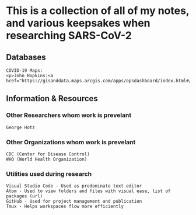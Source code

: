 # This is a collection of all of my notes, and various keepsakes when researching SARS-CoV-2

## Databases

    COVID-19 Maps:
    <p>John Hopkins:<a href="https://gisanddata.maps.arcgis.com/apps/opsdashboard/index.html#/bda7594740fd40299423467b48e9ecf6">

## Information & Resources

### Other Researchers whom work is prevelant

    George Hotz

### Other Organizations whom work is prevelant

    CDC (Center for Disease Control)
    WHO (World Health Organization)

### Utilities used during research

    Visual Studio Code - Used as predominate text editor
    Atom - Used to view folders and files with visual ease, list of packages (url)
    GitHub - Used for project management and publication
    Tmux - Helps workspaces flow more efficiently
